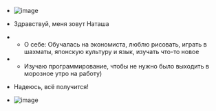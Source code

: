 - ![image](https://user-images.githubusercontent.com/117937104/202841054-e5d31e5c-116f-4f0b-897d-96be8901f478.png)

-  Здравствуй, меня зовут Наташа


- -  О себе: Обучалась на экономиста, люблю рисовать, играть в шахматы, японскую культуру и язык, изучать что-то новое
-  -  Изучаю программирование, чтобы не нужно было выходить в морозное утро на работу)
-  Надеюсь, всё получится!
-  ![image](https://user-images.githubusercontent.com/117937104/202840996-9cc2cfdb-5118-47ad-a37a-6fea244d8b81.png)


<!---
Erisava/Erisava is a ✨ special ✨ repository because its `README.md` (this file) appears on your GitHub profile.
You can click the Preview link to take a look at your changes.
--->
